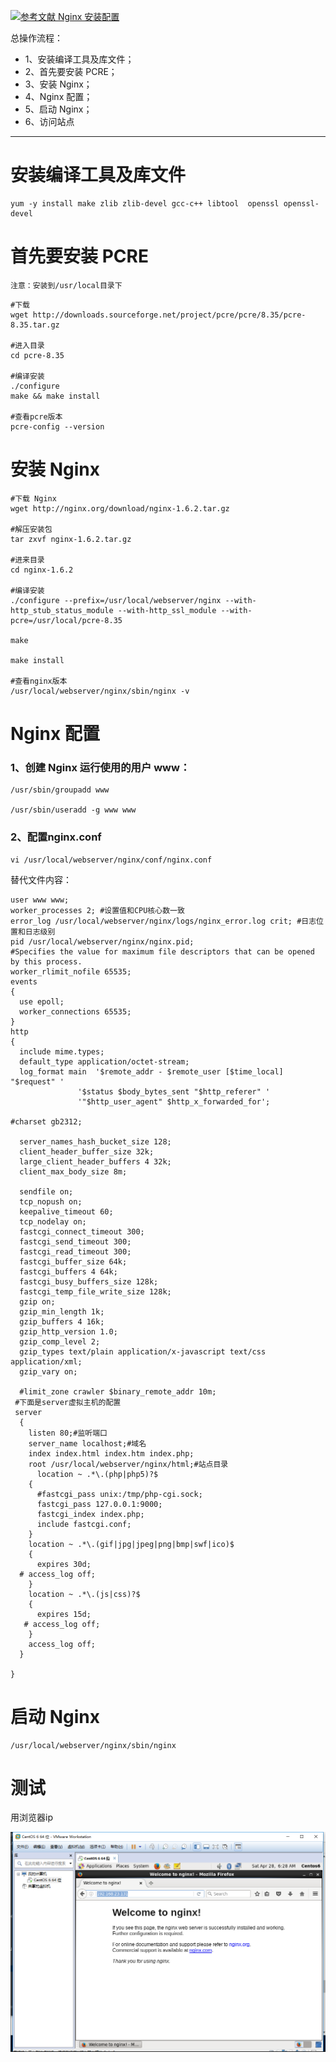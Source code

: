 [![](https://img.shields.io/badge/参考文献-Nginx安装配置-yellow.svg "参考文献 Nginx 安装配置")](http://www.runoob.com/linux/nginx-install-setup.html)


总操作流程：
- 1、安装编译工具及库文件；
- 2、首先要安装 PCRE；
- 3、安装 Nginx；
- 4、Nginx 配置；
- 5、启动 Nginx；
- 6、访问站点

----------

# 安装编译工具及库文件
```
yum -y install make zlib zlib-devel gcc-c++ libtool  openssl openssl-devel
```
# 首先要安装 PCRE
`注意：安装到/usr/local目录下`
```
#下载
wget http://downloads.sourceforge.net/project/pcre/pcre/8.35/pcre-8.35.tar.gz

#进入目录
cd pcre-8.35

#编译安装 
./configure
make && make install

#查看pcre版本
pcre-config --version
```
# 安装 Nginx
```
#下载 Nginx
wget http://nginx.org/download/nginx-1.6.2.tar.gz

#解压安装包
tar zxvf nginx-1.6.2.tar.gz

#进来目录
cd nginx-1.6.2

#编译安装
./configure --prefix=/usr/local/webserver/nginx --with-http_stub_status_module --with-http_ssl_module --with-pcre=/usr/local/pcre-8.35

make

make install

#查看nginx版本
/usr/local/webserver/nginx/sbin/nginx -v
```
# Nginx 配置
### 1、创建 Nginx 运行使用的用户 www：
```
/usr/sbin/groupadd www 

/usr/sbin/useradd -g www www
```
### 2、配置nginx.conf
```
vi /usr/local/webserver/nginx/conf/nginx.conf
```
替代文件内容：
```
user www www;
worker_processes 2; #设置值和CPU核心数一致
error_log /usr/local/webserver/nginx/logs/nginx_error.log crit; #日志位置和日志级别
pid /usr/local/webserver/nginx/nginx.pid;
#Specifies the value for maximum file descriptors that can be opened by this process.
worker_rlimit_nofile 65535;
events
{
  use epoll;
  worker_connections 65535;
}
http
{
  include mime.types;
  default_type application/octet-stream;
  log_format main  '$remote_addr - $remote_user [$time_local] "$request" '
               '$status $body_bytes_sent "$http_referer" '
               '"$http_user_agent" $http_x_forwarded_for';
  
#charset gb2312;
     
  server_names_hash_bucket_size 128;
  client_header_buffer_size 32k;
  large_client_header_buffers 4 32k;
  client_max_body_size 8m;
     
  sendfile on;
  tcp_nopush on;
  keepalive_timeout 60;
  tcp_nodelay on;
  fastcgi_connect_timeout 300;
  fastcgi_send_timeout 300;
  fastcgi_read_timeout 300;
  fastcgi_buffer_size 64k;
  fastcgi_buffers 4 64k;
  fastcgi_busy_buffers_size 128k;
  fastcgi_temp_file_write_size 128k;
  gzip on; 
  gzip_min_length 1k;
  gzip_buffers 4 16k;
  gzip_http_version 1.0;
  gzip_comp_level 2;
  gzip_types text/plain application/x-javascript text/css application/xml;
  gzip_vary on;
 
  #limit_zone crawler $binary_remote_addr 10m;
 #下面是server虚拟主机的配置
 server
  {
    listen 80;#监听端口
    server_name localhost;#域名
    index index.html index.htm index.php;
    root /usr/local/webserver/nginx/html;#站点目录
      location ~ .*\.(php|php5)?$
    {
      #fastcgi_pass unix:/tmp/php-cgi.sock;
      fastcgi_pass 127.0.0.1:9000;
      fastcgi_index index.php;
      include fastcgi.conf;
    }
    location ~ .*\.(gif|jpg|jpeg|png|bmp|swf|ico)$
    {
      expires 30d;
  # access_log off;
    }
    location ~ .*\.(js|css)?$
    {
      expires 15d;
   # access_log off;
    }
    access_log off;
  }

}
```
# 启动 Nginx
```
/usr/local/webserver/nginx/sbin/nginx
```
# 测试
用浏览器ip

![](image/1-1.png)
